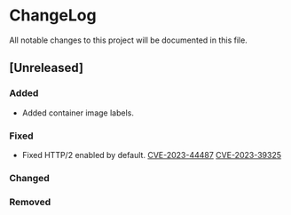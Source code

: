 # ChangeLog

All notable changes to this project will be documented in this file.

## \[Unreleased\]

### Added

- Added container image labels.

### Fixed

- Fixed HTTP/2 enabled by default. [CVE-2023-44487] [CVE-2023-39325]

### Changed

### Removed

<!-- Links -->

[CVE-2023-44487]: https://github.com/advisories/GHSA-qppj-fm5r-hxr3
[CVE-2023-39325]: https://github.com/advisories/GHSA-4374-p667-p6c8
